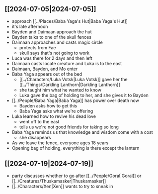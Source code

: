 ## [[2024-07-05|2024-07-05]]
- approach [[../Places/Baba Yaga's Hut|Baba Yaga's Hut]]
- it's late afternoon
- Bayden and Daimaan approach the hut
- Bayden talks to one of the skull fences
- Daimaan approaches and casts magic circle
	- protects from Fae
	- skull says that's not going to work
- Luca was there for 2 days and then left
- Daimaan casts locate creature and Luka is to the east
- Daimaan, Bayden, and Mo enter
- Baba Yaga appears out of the bed
	- [[../Characters/Luka Votsk|Luka Votsk]] gave her the [[../Things/Darkling Lanthorn|Darkling Lanthorn]]
	- she taught him what he wanted to know
	- Luka gave the bag of holding to her, and she gives it to Bayden
- [[../People/Baba Yaga|Baba Yaga]] has power over death now
	- Bayden asks how to get this
	- Baba Yaga asks what we're offering
- Luka learned how to revive his dead love
	- went off to the east
	- tells us we're not good friends for taking so long
- Baba Yaga reminds us that knowledge and wisdom come with a cost
	- she disappears
- As we leave the fence, everyone ages 18 years
- Opening bag of holding, everything is there except the lantern

## [[2024-07-19|2024-07-19]]
- party discusses whether to go after [[../People/Goral|Goral]] or [[../Creatures/Thuskamasker|Thuskamasker]]
- [[../Characters/Xen|Xen]] wants to try to sneak in
